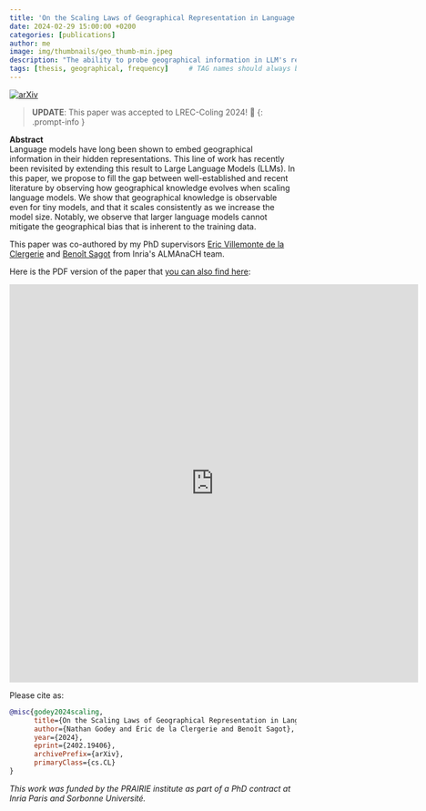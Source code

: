 ```yaml
---
title: 'On the Scaling Laws of Geographical Representation in Language Models'
date: 2024-02-29 15:00:00 +0200
categories: [publications]
author: me
image: img/thumbnails/geo_thumb-min.jpeg
description: "The ability to probe geographical information in LLM's representations scales inequally across countries/continents."
tags: [thesis, geographical, frequency]     # TAG names should always be lowercase
---
```


[![arXiv](https://img.shields.io/badge/arXiv-2402.19406-b31b1b.svg)](https://arxiv.org/abs/2402.19406)

> **UPDATE**: This paper was accepted to LREC-Coling 2024! 🎉
{: .prompt-info }

**Abstract**<br/>
Language models have long been shown to embed geographical information in their hidden representations. This line of work has recently been revisited by extending this result to Large Language Models (LLMs). In this paper, we propose to fill the gap between well-established and recent literature by observing how geographical knowledge evolves when scaling language models. We show that geographical knowledge is observable even for tiny models, and that it scales consistently as we increase the model size. Notably, we observe that larger language models cannot mitigate the geographical bias that is inherent to the training data.

This paper was co-authored by my PhD supervisors [Eric Villemonte de la Clergerie](http://alpage.inria.fr/~clerger/) and [Benoît Sagot](http://alpage.inria.fr/~sagot/) from Inria's ALMAnaCH team.

Here is the PDF version of the paper that [you can also find here](https://arxiv.org/pdf/2402.19406):
<iframe src="https://docs.google.com/gview?url=https://github.com/NathanGodey/nathangodey.github.io/raw/main/_includes/pdfs/geoscaling.pdf&embedded=true" style="width:718px; height:700px;" frameborder="0"></iframe>


Please cite as:
```bibtex
@misc{godey2024scaling,
      title={On the Scaling Laws of Geographical Representation in Language Models}, 
      author={Nathan Godey and Éric de la Clergerie and Benoît Sagot},
      year={2024},
      eprint={2402.19406},
      archivePrefix={arXiv},
      primaryClass={cs.CL}
}
```

*This work was funded by the PRAIRIE institute as part of a PhD contract at Inria Paris and Sorbonne Université.*